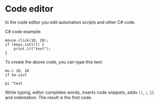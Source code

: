 # Code editor

In the code editor you edit automation scripts and other C# code.

C# code example:

```
mouse.click(10, 20);
if (keys.isCtrl) {
	print.it("text");
}
```

To create the above code, you can type this text:

```
mo.c 10, 20
if ke.isct

pi "text
```

While typing, editor completes words, inserts code snippets, adds `()`, `;`, `{}` and indentation. The result is the first code.